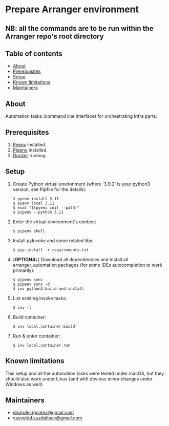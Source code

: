 # Prepare Arranger environment

## NB: all the commands are to be run within the Arranger repo's root directory
## Table of contents

* [About](#about)
* [Prerequisites](#prerequisites)
* [Setup](#setup)
* [Known limitations](#known-limitations)
* [Maintainers](#maintainers)

## About <div id='about'/>

Automation tasks (command line interface) for orchestrating Infra parts.

## Prerequisites <div id='prerequisites'/>

1. [Pyenv](https://github.com/pyenv/pyenv) installed.
2. [Pipenv](https://pypi.org/project/pipenv/) installed.
3. [Docker](https://www.docker.com) running.

## Setup <div id='setup'/>

1. Create Python virtual environment (where '3.9.2' is your python3 version, see Pipfile for the details):

   ```shell
   $ pyenv install 3.11
   $ pyenv local 3.11
   $ eval "$(pyenv init --path)"
   $ pipenv --python 3.11
   ```

2. Enter the virtual environment's context:

   ```shell
   $ pipenv shell
   ```

3. Install pyInvoke and some related libs:

   ```shell
   $ pip install -r requirements.txt
   ```

4. (**OPTIONAL**) Download all dependencies and install all arranger_automation packages (for some IDEs autocompletion to
   work
   primarily):

   ```shell
   $ pipenv sync
   $ pipenv sync -d
   $ inv python3.build-and-install
   ```

5. List existing invoke tasks:

   ```shell
   $ inv -l
   ```

6. Build container:

   ```shell
   $ inv local.container.build
   ```

7. Run & enter container:

   ```shell
   $ inv local.container.run
   ```

## Known limitations <div id='known-limitations'/>

This setup and all the automation tasks were tested under macOS, but they should also work under Linux (and with obvious
minor changes under Windows as well).

## Maintainers <div id='maintainers'/>

* [iskander.ignatev@gmail.com](mailto:iskander.ignatev@gmail.com?subject=prepare-)
* [vsevolod.suzdaltsev@gmail.com](mailto:vsevolod.suzdaltsev@gmail.com?subject=prepare-)
